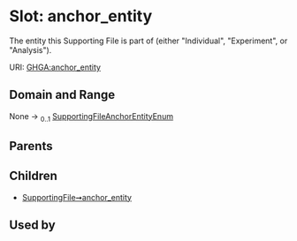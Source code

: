 
# Slot: anchor_entity


The entity this Supporting File is part of (either "Individual", "Experiment", or "Analysis").

URI: [GHGA:anchor_entity](https://w3id.org/GHGA/anchor_entity)


## Domain and Range

None &#8594;  <sub>0..1</sub> [SupportingFileAnchorEntityEnum](SupportingFileAnchorEntityEnum.md)

## Parents


## Children

 *  [SupportingFile➞anchor_entity](SupportingFile_anchor_entity.md)

## Used by

